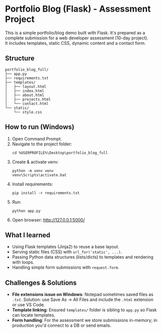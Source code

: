 # Portfolio Blog (Flask) - Assessment Project

This is a simple portfolio/blog demo built with Flask. It's prepared as a complete submission for a web developer assessment (10-day project).  
It includes templates, static CSS, dynamic content and a contact form.

## Structure

```
portfolio_blog_full/
├── app.py
├── requirements.txt
├── templates/
│   ├── layout.html
│   ├── index.html
│   ├── about.html
│   ├── projects.html
│   └── contact.html
└── static/
    └── style.css
```

## How to run (Windows)

1. Open Command Prompt.
2. Navigate to the project folder:
   ```
   cd %USERPROFILE%\Desktop\portfolio_blog_full
   ```
3. Create & activate venv:
   ```
   python -m venv venv
   venv\Scripts\activate.bat
   ```
4. Install requirements:
   ```
   pip install -r requirements.txt
   ```
5. Run:
   ```
   python app.py
   ```
6. Open browser: http://127.0.0.1:5000/

## What I learned
- Using Flask templates (Jinja2) to reuse a base layout.
- Serving static files (CSS) with `url_for('static', ...)`.
- Passing Python data structures (lists/dicts) to templates and rendering with loops.
- Handling simple form submissions with `request.form`.

## Challenges & Solutions
- **File extensions issue on Windows**: Notepad sometimes saved files as `.txt`. Solution: use Save As → All Files and include the `.html` extension or use VS Code.
- **Template linking**: Ensured `templates/` folder is sibling to `app.py` so Flask can locate templates.
- **Form handling**: For the assessment we store submissions in-memory; in production you'd connect to a DB or send emails.


